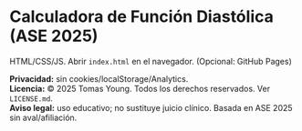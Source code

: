 # Calculadora de Función Diastólica (ASE 2025)
HTML/CSS/JS. Abrir `index.html` en el navegador. (Opcional: GitHub Pages)

**Privacidad:** sin cookies/localStorage/Analytics.  
**Licencia:** © 2025 Tomas Young. Todos los derechos reservados. Ver `LICENSE.md`.  
**Aviso legal:** uso educativo; no sustituye juicio clínico. Basada en ASE 2025 sin aval/afiliación.
